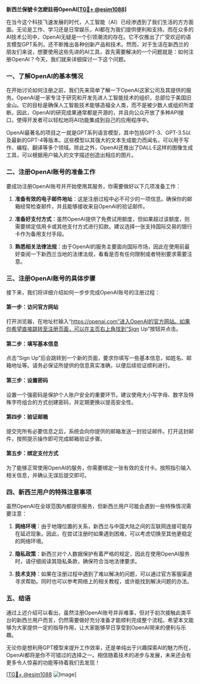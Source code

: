 **新西兰保號卡怎麽註冊OpenAI[[TG💪+ @esim1088](https://t.me/s/esim1088)]**

在当今这个科技飞速发展的时代，人工智能（AI）已经渗透到了我们生活的方方面面。无论是工作、学习还是日常娱乐，AI都在为我们提供便利和支持。而在众多的AI技术公司中，OpenAI无疑是一个引领潮流的存在。它不仅推出了广受欢迎的语言模型GPT系列，还不断推出各种创新产品和技术。然而，对于生活在新西兰的朋友们来说，想要使用这些先进的AI工具，首先需要解决的一个问题就是：如何注册OpenAI？今天，我们就来详细探讨一下这个问题。

### 一、了解OpenAI的基本情况

在开始讨论如何注册之前，我们先来简单了解一下OpenAI这家公司及其提供的服务。OpenAI是一家专注于研究和开发先进人工智能技术的组织，总部位于美国旧金山。它的目标是确保人工智能技术能够造福全人类，而不是被少数人或组织所垄断。因此，OpenAI的研究成果通常都是开源的，并且向公众开放了多种API接口，使得开发者可以轻松地将AI功能集成到自己的应用程序中。

OpenAI最著名的项目之一就是GPT系列语言模型，其中包括GPT-3、GPT-3.5以及最新的GPT-4等版本。这些模型以其强大的文本生成能力而闻名，可以用于写作、编程、翻译等多个领域。除此之外，OpenAI还推出了DALL·E这样的图像生成工具，可以根据用户输入的文字描述创造出相应的图片。

### 二、注册OpenAI账号的准备工作

要成功注册OpenAI账号并开始使用其服务，你需要做好以下几项准备工作：

1. **准备有效的电子邮件地址**：这是注册过程中必不可少的一项信息。确保你的邮箱经常检查邮件，并且能够接收来自OpenAI的验证邮件。
   
2. **准备好支付方式**：虽然OpenAI提供了免费试用额度，但如果超过该额度，则需要绑定信用卡或其他支付方式进行扣款。建议选择一张支持国际交易的银行卡作为备用支付手段。

3. **熟悉相关法律法规**：由于OpenAI的服务主要面向国际市场，因此在使用前最好查阅一下新西兰当地的法律法规，看看是否有任何限制或者特别要求需要注意。

### 三、注册OpenAI账号的具体步骤

接下来，我们将详细介绍如何一步步完成OpenAI账号的注册过程：

#### 第一步：访问官方网站

打开浏览器，在地址栏输入“https://openai.com”进入OpenAI的官方网站。如果你希望直接跳转至注册页面，可以在主页右上角找到“Sign Up”按钮并点击。

#### 第二步：填写基本信息

点击“Sign Up”后会跳转到一个新的页面，要求你填写一些基本信息，如姓名、邮箱地址等。请务必保证所提供的信息真实准确，以便后续验证顺利进行。

#### 第三步：设置密码

设置一个强密码是保护个人账户安全的重要环节。建议使用大小写字母、数字及特殊字符组合的方式创建密码，并定期更换以提高安全性。

#### 第四步：验证邮箱

提交完所有必要信息之后，系统会向你提供的邮箱发送一封验证邮件。打开这封邮件，按照提示操作即可完成邮箱验证步骤。

#### 第五步：绑定支付方式

为了能够正常使用OpenAI的服务，你需要绑定一张有效的支付卡。按照指引输入相关信息，并确认无误后提交即可。

### 四、新西兰用户的特殊注意事项

虽然OpenAI在全球范围内都提供服务，但新西兰用户可能会遇到一些特殊情况需要注意：

1. **网络环境**：由于地理位置的关系，新西兰与中国大陆之间的互联网连接可能存在延迟现象。因此，在尝试注册时如果遇到困难，可以考虑切换至其他更稳定的网络环境。

2. **隐私政策**：新西兰对个人数据保护有着严格的规定，因此在使用OpenAI服务时，请仔细阅读其隐私条款，确保符合当地法律要求。

3. **技术支持**：如果在注册过程中遇到了难以解决的问题，可以通过官方客服渠道寻求帮助。同时也可以参考网络上的相关教程，或许能找到解决问题的办法。

### 五、结语

通过上述介绍可以看出，虽然注册OpenAI账号并非难事，但对于初次接触此类平台的新西兰用户而言，仍然需要做好充分准备才能顺利完成整个流程。希望本文能够为大家提供一定的指导作用，让大家能够早日享受到OpenAI带来的便利与乐趣。

无论你是想利用GPT模型来提升工作效率，还是单纯出于兴趣探索AI的魅力所在，OpenAI都将是你不可错过的选择之一。相信随着技术的进步与发展，未来还会有更多令人惊喜的功能等待着我们去发现！

[[TG💪+ @esim1088](https://t.me/s/esim1088) ![Image](https://i.postimg.cc/4NQfJmqS/Snipaste-2025-05-13-00-14-12.png)]